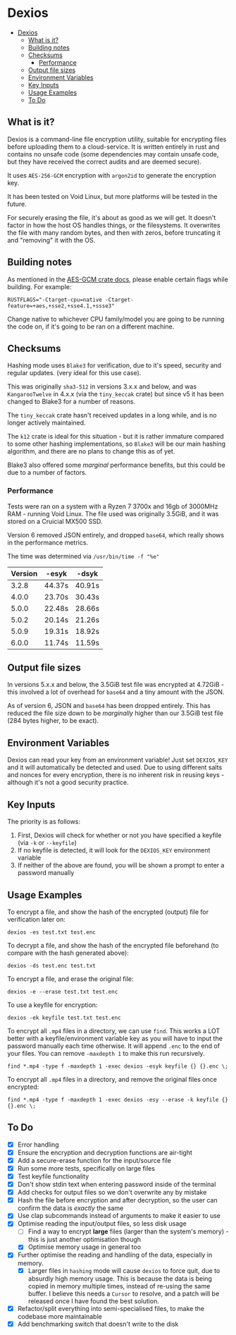 # Dexios

- [Dexios](#dexios)
  - [What is it?](#what-is-it)
  - [Building notes](#building-notes)
  - [Checksums](#checksums)
    - [Performance](#performance)
  - [Output file sizes](#output-file-sizes)
  - [Environment Variables](#environment-variables)
  - [Key Inputs](#key-inputs)
  - [Usage Examples](#usage-examples)
  - [To Do](#to-do)

## What is it?

Dexios is a command-line file encryption utility, suitable for encrypting files before uploading them to a cloud-service. It is written entirely in rust and contains no unsafe code (some dependencies may contain unsafe code, but they have received the correct audits and are deemed secure).

It uses `AES-256-GCM` encryption with `argon2id` to generate the encryption key.

It has been tested on Void Linux, but more platforms will be tested in the future.

For securely erasing the file, it's about as good as we will get. It doesn't factor in how the host OS handles things, or the filesystems. It overwrites the file with many random bytes, and then with zeros, before truncating it and "removing" it with the OS.

## Building notes

As mentioned in the [AES-GCM crate docs](https://docs.rs/aes-gcm/latest/aes_gcm/index.html#performance-notes), please enable certain flags while building. For example:

`RUSTFLAGS="-Ctarget-cpu=native -Ctarget-feature=+aes,+sse2,+sse4.1,+ssse3"`

Change native to whichever CPU family/model you are going to be running the code on, if it's going to be ran on a different machine.

## Checksums

Hashing mode uses `Blake3` for verification, due to it's speed, security and regular updates. (very ideal for this use case).

This was originally `sha3-512` in versions 3.x.x and below, and was `KangarooTwelve` in 4.x.x (via the `tiny_keccak` crate) but since v5 it has been changed to Blake3 for a number of reasons.

The `tiny_keccak` crate hasn't received updates in a long while, and is no longer actively maintained.

The `k12` crate is ideal for this situation - but it is rather immature compared to some other hashing implementations, so `Blake3` will be our main hashing algorithm, and there are no plans to change this as of yet.

Blake3 also offered some *marginal* performance benefits, but this could be due to a number of factors.

### Performance

Tests were ran on a system with a Ryzen 7 3700x and 16gb of 3000MHz RAM - running Void Linux. The file used was originally 3.5GiB, and it was stored on a Cruicial MX500 SSD.

Version 6 removed JSON entirely, and dropped `base64`, which really shows in the performance metrics.

The time was determined via `/usr/bin/time -f "%e"`

| Version     | -esyk       | -dsyk       |
| ----------- | ----------- | ----------- |
| 3.2.8       | 44.37s      | 40.91s      |
| 4.0.0       | 23.70s      | 30.43s      |
| 5.0.0       | 22.48s      | 28.66s      |
| 5.0.2       | 20.14s      | 21.26s      |
| 5.0.9       | 19.31s      | 18.92s      |
| 6.0.0       | 11.74s      | 11.59s      |

## Output file sizes

In versions 5.x.x and below, the 3.5GiB test file was encrypted at 4.72GiB - this involved a lot of overhead for `base64` and a tiny amount with the JSON.

As of version 6, JSON and `base64` has been dropped entirely. This has reduced the file size down to be *marginally* higher than our 3.5GiB test file (284 bytes higher, to be exact).

## Environment Variables

Dexios can read your key from an environment variable! Just set `DEXIOS_KEY` and it will automatically be detected and used. Due to using different salts and nonces for every encryption, there is no inherent risk in reusing keys - although it's not a good security practice.

## Key Inputs

The priority is as follows:

1. First, Dexios will check for whether or not you have specified a keyfile (via `-k` or `--keyfile`)
2. If no keyfile is detected, it will look for the `DEXIOS_KEY` environment variable
3. If neither of the above are found, you will be shown a prompt to enter a password manually

## Usage Examples

To encrypt a file, and show the hash of the encrypted (output) file for verification later on:

`dexios -es test.txt test.enc`

To decrypt a file, and show the hash of the encrypted file beforehand (to compare with the hash generated above):

`dexios -ds test.enc test.txt`

To encrypt a file, and erase the original file:

`dexios -e --erase test.txt test.enc`

To use a keyfile for encryption:

`dexios -ek keyfile test.txt test.enc`

To encrypt all `.mp4` files in a directory, we can use `find`. This works a LOT better with a keyfile/environment variable key as you will have to input the password manually each time otherwise. It will append `.enc` to the end of your files. You can remove `-maxdepth 1` to make this run recursively.

`find *.mp4 -type f -maxdepth 1 -exec dexios -esyk keyfile {} {}.enc \;`

To encrypt all `.mp4` files in a directory, and remove the original files once encrypted:

`find *.mp4 -type f -maxdepth 1 -exec dexios -esy --erase -k keyfile {} {}.enc \;`

## To Do

- [x] Error handling
- [x] Ensure the encryption and decryption functions are air-tight
- [x] Add a secure-erase function for the input/source file
- [x] Run some more tests, specifically on large files
- [x] Test keyfile functionality
- [x] Don't show stdin text when entering password inside of the terminal
- [x] Add checks for output files so we don't overwrite any by mistake
- [x] Hash the file before encryption and after decryption, so the user can confirm the data is *exactly* the same
- [x] Use clap subcommands instead of arguments to make it easier to use
- [x] Optimise reading the input/output files, so less disk usage
  - [ ] Find a way to encrypt **large** files (larger than the system's memory) - this is just another optimisation though
  - [x] Optimise memory usage in general too
- [x] Further optimise the reading and handling of the data, especially in memory.
  - [x] Larger files in `hashing` mode will cause `dexios` to force quit, due to absurdly high memory usage. This is because the data is being copied in memory multiple times, instead of re-using the same buffer. I believe this needs a `Cursor` to resolve, and a patch will be released once I have found the best solution.
- [x] Refactor/split everything into semi-specialised files, to make the codebase more maintainable
- [x] Add benchmarking switch that doesn't write to the disk
